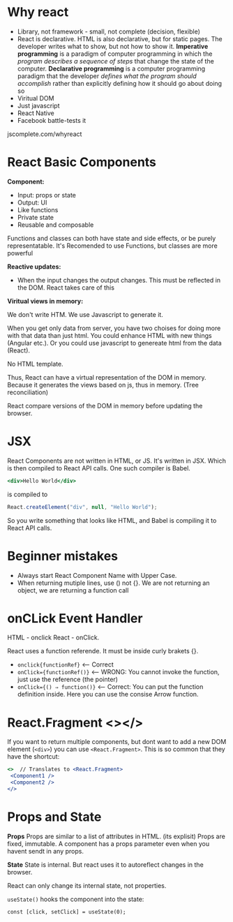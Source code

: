# Why react

- Library, not framework - small, not complete (decision, flexible)
- React is declarative. HTML is also declarative, but for static pages. The developer writes what to show, but not how to show it. 
**Imperative programming** is a paradigm of computer programming in which the *program describes a sequence of steps* that change the state of the computer.
**Declarative programming** is a computer programming paradigm that the developer *defines what the program should accomplish* rather than explicitly defining how it should go about doing so
- Viritual DOM
- Just javascript
- React Native
- Facebook battle-tests it

jscomplete.com/whyreact

# React Basic Components

**Component:** 

- Input: props or state
- Output: UI
- Like functions
- Private state
- Reusable and composable

Functions and classes can both have state and side effects, or be purely representatable. 
It's Recomended to use Functions, but classes are more powerful

**Reactive updates:** 

- When the input changes the output changes. This must be reflected in the DOM. React takes care of this

**Viritual views in memory:**

We don't write HTM. We use Javascript to generate it. 

When you get only data from server, you have two choises for doing more with that data than just html. You could enhance HTML with new things (Angular etc.). Or you could use javascript to genereate html from the data (React). 

No HTML template.

Thus, React can have a virtual representation of the DOM in memory. Because it generates the views based on js, thus in memory. (Tree reconciliation) 

React compare versions of the DOM in memory before updating the browser. 

# JSX 

React Components are not written in HTML, or JS. It's written in JSX. Which is then compiled to React API calls. One such compiler is Babel. 

```jsx
<div>Hello World</div>
```
is compiled to 
```jsx
React.createElement("div", null, "Hello World");
```
So you write something that looks like HTML, and Babel is compiling it to React API calls.

# Beginner mistakes

- Always start React Component Name with Upper Case. 
- When returning mutiple lines, use () not {}. We are not returning an object, we are returning a function call 

# onCLick Event Handler

HTML - onclick
React - onClick. 

React uses a function referende. It must be inside curly brakets {}. 
- `onclick{functionRef}` <-- Correct
- `onClick={functionRef()}` <-- WRONG: You cannot invoke the function, just use the reference (the pointer)
- `onClick={() ⇒ function()}` <-- Correct: You can put the function definition inside. Here you can use the consise Arrow function. 

# React.Fragment <></>

If you want to return multiple components, but dont want to add a new DOM element (`<div>`) you can use `<React.Fragment>`. This is so common that they have the shortcut: 

```jsx
<>  // Translates to <React.Fragment>
 <Component1 /> 
 <Component2 />
</>
```

# Props and State

**Props**
Props are similar to a list of attributes in HTML. (its explisit)
Props are fixed, immutable.
A component has a props parameter even when you havent sendt in any props. 

**State**
State is internal. But react uses it to autoreflect changes in the browser.

React can only change its internal state, not properties.

`useState()` hooks the component into the state:
```JSX
const [click, setClick] = useState(0);
```
